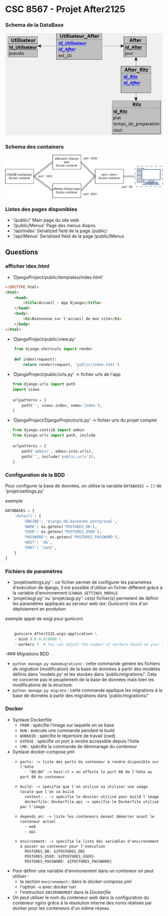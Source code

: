 # CSC 8567 - Projet After2125

### Schema de la DataBase
![Schema bdd](djangobdd.png)

### Schema des containers
![Schema container](djangodraw.png)

### Listes des pages disponibles

- '/public/' Main page du site web
- '/public/Menus' Page des menus dispos
- '/api/index' Serialized field de la page /public/
- '/api/Menus' Serialized field de la page /public/Menus

## Questions

### afficher idex.html  

- 'DjangoProject/public/templates/index.html'
```html 
<!DOCTYPE html>
<html>
    <head>
        <title>Accueil - App Django</title>
    </head>
    <body>
        <h1>Bienvenue sur l'accueil de mon site</h1>
    </body>
</html>
```

- 'DjangoProject/public/view.py'

```py
    from django.shortcuts import render

    def index(request):
        return render(request, 'public/index.html')
```    
 - 'DjangoProject/public/urls.py' -> fichier urls de l'app
    ```py
    from django.urls import path
    import views

    urlpatterns = [
        path('', views.index, name='index'),
    ]
    ```
  - 'DjangoProject/DjangoProject/urls.py' -> fichier urls du projet complet
    ```py
    from django.contrib import admin
    from django.urls import path, include

    urlpatterns = [
        path('admin/', admin.site.urls),
        path('', include('public.urls')),
    ]
    ```
### Configuration de la BDD
Pour configurer la base de données, on utilise la variable `DATABASES = []` de 'projet/settings.py'

exemple 
```py
DATABASES = {
    'default': {
        'ENGINE': 'django.db.backends.postgresql',
        'NAME': os.getenv('POSTGRES_DB'),
	    'USER': os.getenv('POSTGRES_USER'),
	    'PASSWORD': os.getenv('POSTGRES_PASSWORD'),
	    'HOST': 'db',
	    'PORT': '5432',
    }
}
```

### Fichiers de paramètres
  - 'projet/settings.py' : ce fichier permet de configurer les paramètres d'exécution de django, il est possible d'utilise un fichier différent grâce à la variable d'environement `DJANGO_SETTINGS_MODULE`
  - 'projet/asgi.py' ou 'projet/asgi.py': ce(s) fichier(s) permetent de définir les paramètres appliqués au serveur web (ex: Gunicorn) lors d'un déploiement en prodution

  exemple appel de wsgi pour gunicorn
```py

    gunicorn After2125.wsgi:application \
    --bind 0.0.0.0:8000 \
    --workers 3  # You can adjust the number of workers based on your server

```
  
-### Migrations BDD
  - `python manage.py makemigrations` : cette commande génère les fichiers de migration (modification) de la base de données à partir des modèles définis dans 'models.py' et les stockes dans 'public/migrations/'. Cela ne concerne pas le peuplement de la base de données mais bien les modifications de la structure.
  - `python manage.py migrate` : cette commande applique les migrations à la base de données à partir des migrations dans 'public/migrations/'

  ### Docker

- Syntaxe Dockerfile
  - `FROM` : spécifie l'image sur laquelle on se base
  - `RUN` : exécute une commande pendant le build
  - `WORKDIR` : spécifie le répertoire de travail (cwd)
  - `EXPOSE` : spécifie un port à rendre accessible depuis l'hôte
  - `CMD`  : spécifie la commande de démmarage du conteneur
- Syntaxe docker-compose.yml
  - ```
    ports: -> liste des ports du conteneur à rendre disponible sur l'hôte
      - "80:80" -> host:ct = on affecte le port 80 de l'hôte au port 80 du conteneur
    ```
  - ```
    build: -> spécifie que l'on utilise va utiliser une image locale que l'on va build
      context: . -> spécifie le dossier utilisé pour build l'image
      dockerfile: Dockerfile.api -> spécifie le Dockerfile utilisé par l'image
    ```
  - ```
    depends_on: -> liste les conteneurs devant démarrer avant le conteneur actuel
      - web
      - api
    ```
  - ```
    environment: -> spécifie la liste des variables d'environement à passer au conteneur pour l'exécution
      POSTGRES_DB: ${POSTGRES_DB}
      POSTGRES_USER: ${POSTGRES_USER}
      POSTGRES_PASSWORD: ${POSTGRES_PASSWORD}
    ```
- Pour définir une variable d'environement dans un conteneur on peut utiliser :
  - la section `environement:` dans le *docker-compose.yml*
  - l'option `-e` avec *docker run*
  - l'instruction `ENVIRONEMENT` dans le *Dockerfile*
- On peut utiliser le nom du conteneur *web* dans la configuration du conteneur *nginx* grâce à la résolution interne des noms réalisée par docker pour les conteneurs d'un même réseau
